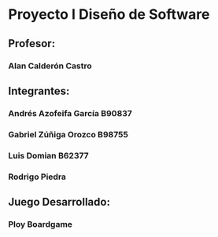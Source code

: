 # Proyecto I Diseño de Software

## Profesor:
### Alan Calderón Castro

## Integrantes:
### Andrés Azofeifa García B90837
### Gabriel Zúñiga Orozco B98755
### Luis Domian B62377
### Rodrigo Piedra

## Juego Desarrollado:
### Ploy Boardgame
